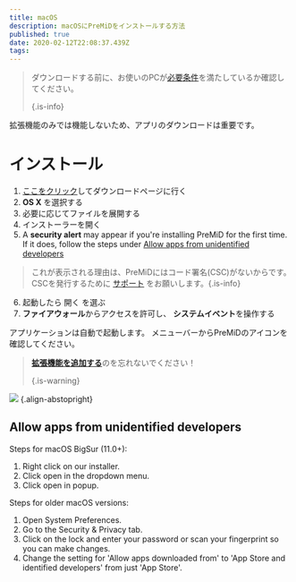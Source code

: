 ```yaml
---
title: macOS
description: macOSにPreMiDをインストールする方法
published: true
date: 2020-02-12T22:08:37.439Z
tags:
---
```


> ダウンロードする前に、お使いのPCが[必要条件](/install/requirements)を満たしているか確認してください。 
> 
> {.is-info}

拡張機能のみでは機能しないため、アプリのダウンロードは重要です。

# インストール
1. [ここをクリック](https://premid.app/downloads)してダウンロードページに行く
2. **OS X** を選択する
3. 必要に応じてファイルを展開する
4. インストーラーを開く
5. A **security alert** may appear if you're installing PreMiD for the first time. If it does, follow the steps under [Allow apps from unidentified developers](https://docs.premid.app/install/macos#allow-apps-from-unidentified-developers)
> これが表示される理由は、PreMiDにはコード署名(CSC)がないからです。 CSCを発行するために [サポート](https://www.patreon.com/Timeraa) をお願いします。{.is-info}
6. 起動したら 開く を選ぶ
7. **ファイアウォール**からアクセスを許可し、 **システムイベント**を操作する

アプリケーションは自動で起動します。 メニューバーからPreMiDのアイコンを確認してください。

> [**拡張機能を追加する**](/install)のを忘れないでください！ 
> 
> {.is-warning}

![](https://img.icons8.com/color/2x/mac-logo.png) {.align-abstopright}

## Allow apps from unidentified developers
Steps for macOS BigSur (11.0+):
1. Right click on our installer.
2. Click open in the dropdown menu.
3. Click open in popup.

Steps for older macOS versions:
1. Open System Preferences.
2. Go to the Security & Privacy tab.
3. Click on the lock and enter your password or scan your fingerprint so you can make changes.
4. Change the setting for 'Allow apps downloaded from' to 'App Store and identified developers' from just 'App Store'.